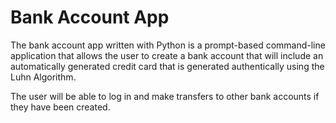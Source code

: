 # Bank Account App

The bank account app written with Python is a prompt-based command-line application that allows the user to create a bank account that will include an automatically generated credit card that is generated authentically using the Luhn Algorithm. 

The user will be able to log in and make transfers to other bank accounts if they have been created.
